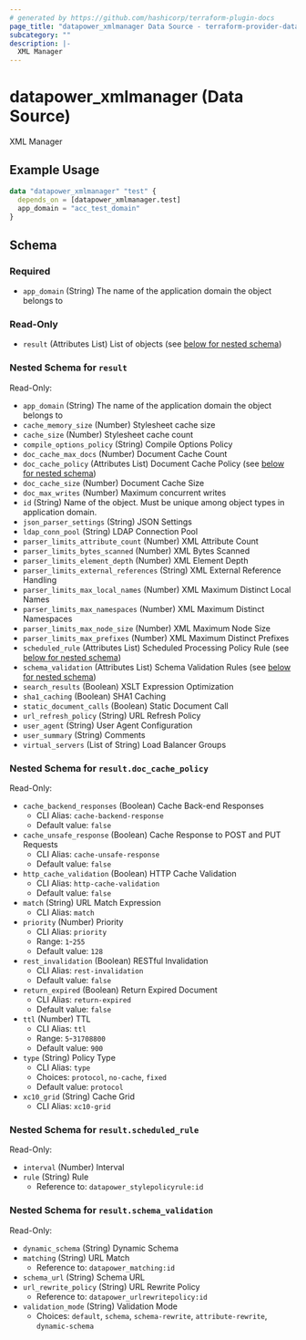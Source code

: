 ```yaml
---
# generated by https://github.com/hashicorp/terraform-plugin-docs
page_title: "datapower_xmlmanager Data Source - terraform-provider-datapower"
subcategory: ""
description: |-
  XML Manager
---
```


# datapower_xmlmanager (Data Source)

XML Manager

## Example Usage

```terraform
data "datapower_xmlmanager" "test" {
  depends_on = [datapower_xmlmanager.test]
  app_domain = "acc_test_domain"
}
```

<!-- schema generated by tfplugindocs -->
## Schema

### Required

- `app_domain` (String) The name of the application domain the object belongs to

### Read-Only

- `result` (Attributes List) List of objects (see [below for nested schema](#nestedatt--result))

<a id="nestedatt--result"></a>
### Nested Schema for `result`

Read-Only:

- `app_domain` (String) The name of the application domain the object belongs to
- `cache_memory_size` (Number) Stylesheet cache size
- `cache_size` (Number) Stylesheet cache count
- `compile_options_policy` (String) Compile Options Policy
- `doc_cache_max_docs` (Number) Document Cache Count
- `doc_cache_policy` (Attributes List) Document Cache Policy (see [below for nested schema](#nestedatt--result--doc_cache_policy))
- `doc_cache_size` (Number) Document Cache Size
- `doc_max_writes` (Number) Maximum concurrent writes
- `id` (String) Name of the object. Must be unique among object types in application domain.
- `json_parser_settings` (String) JSON Settings
- `ldap_conn_pool` (String) LDAP Connection Pool
- `parser_limits_attribute_count` (Number) XML Attribute Count
- `parser_limits_bytes_scanned` (Number) XML Bytes Scanned
- `parser_limits_element_depth` (Number) XML Element Depth
- `parser_limits_external_references` (String) XML External Reference Handling
- `parser_limits_max_local_names` (Number) XML Maximum Distinct Local Names
- `parser_limits_max_namespaces` (Number) XML Maximum Distinct Namespaces
- `parser_limits_max_node_size` (Number) XML Maximum Node Size
- `parser_limits_max_prefixes` (Number) XML Maximum Distinct Prefixes
- `scheduled_rule` (Attributes List) Scheduled Processing Policy Rule (see [below for nested schema](#nestedatt--result--scheduled_rule))
- `schema_validation` (Attributes List) Schema Validation Rules (see [below for nested schema](#nestedatt--result--schema_validation))
- `search_results` (Boolean) XSLT Expression Optimization
- `sha1_caching` (Boolean) SHA1 Caching
- `static_document_calls` (Boolean) Static Document Call
- `url_refresh_policy` (String) URL Refresh Policy
- `user_agent` (String) User Agent Configuration
- `user_summary` (String) Comments
- `virtual_servers` (List of String) Load Balancer Groups

<a id="nestedatt--result--doc_cache_policy"></a>
### Nested Schema for `result.doc_cache_policy`

Read-Only:

- `cache_backend_responses` (Boolean) Cache Back-end Responses
  - CLI Alias: `cache-backend-response`
  - Default value: `false`
- `cache_unsafe_response` (Boolean) Cache Response to POST and PUT Requests
  - CLI Alias: `cache-unsafe-response`
  - Default value: `false`
- `http_cache_validation` (Boolean) HTTP Cache Validation
  - CLI Alias: `http-cache-validation`
  - Default value: `false`
- `match` (String) URL Match Expression
  - CLI Alias: `match`
- `priority` (Number) Priority
  - CLI Alias: `priority`
  - Range: `1`-`255`
  - Default value: `128`
- `rest_invalidation` (Boolean) RESTful Invalidation
  - CLI Alias: `rest-invalidation`
  - Default value: `false`
- `return_expired` (Boolean) Return Expired Document
  - CLI Alias: `return-expired`
  - Default value: `false`
- `ttl` (Number) TTL
  - CLI Alias: `ttl`
  - Range: `5`-`31708800`
  - Default value: `900`
- `type` (String) Policy Type
  - CLI Alias: `type`
  - Choices: `protocol`, `no-cache`, `fixed`
  - Default value: `protocol`
- `xc10_grid` (String) Cache Grid
  - CLI Alias: `xc10-grid`


<a id="nestedatt--result--scheduled_rule"></a>
### Nested Schema for `result.scheduled_rule`

Read-Only:

- `interval` (Number) Interval
- `rule` (String) Rule
  - Reference to: `datapower_stylepolicyrule:id`


<a id="nestedatt--result--schema_validation"></a>
### Nested Schema for `result.schema_validation`

Read-Only:

- `dynamic_schema` (String) Dynamic Schema
- `matching` (String) URL Match
  - Reference to: `datapower_matching:id`
- `schema_url` (String) Schema URL
- `url_rewrite_policy` (String) URL Rewrite Policy
  - Reference to: `datapower_urlrewritepolicy:id`
- `validation_mode` (String) Validation Mode
  - Choices: `default`, `schema`, `schema-rewrite`, `attribute-rewrite`, `dynamic-schema`
